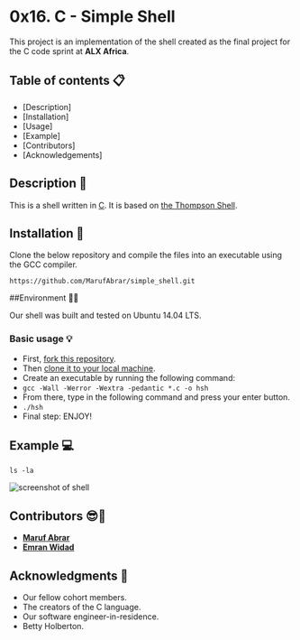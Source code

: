 # 0x16. C - Simple Shell

This project is an implementation of the shell created as the final project for the C code sprint at **ALX Africa**.

## Table of contents :clipboard:

 - [Description]
 - [Installation]
 - [Usage]
 - [Example]
 - [Contributors]
 - [Acknowledgements]
## Description :e-mail:
This is a shell written in [C](https://en.wikipedia.org/wiki/C_(programming_language)).
It is based on [the Thompson Shell](https://en.wikipedia.org/wiki/Thompson_shell).

## Installation :wrench:
Clone the below repository and compile the files into an executable using the GCC compiler.
```
https://github.com/MarufAbrar/simple_shell.git
```
##Environment :evergreen_tree::evergreen_tree:

Our shell was built and tested on  Ubuntu 14.04 LTS.

### Basic usage :bulb:
- First, [fork this repository](https://docs.github.com/en/github/getting-started-with-github/fork-a-repo).
- Then [clone it to your local machine](https://docs.github.com/en/github/creating-cloning-and-archiving-repositories/cloning-a-repository).
- Create an executable by running the following command:
- `gcc -Wall -Werror -Wextra -pedantic *.c -o hsh`
- From there, type in the following command and press your enter button.
- `./hsh`
- Final step: ENJOY!

## Example :computer:
```
ls -la
```
![screenshot of shell](https://user-images.githubusercontent.com/30075600/114757753-e50c2180-9d64-11eb-95ea-fb9bba776c8c.png)

## Contributors :sunglasses::muscle:
* [**Maruf Abrar**](https://github.com/MarufAbrar)
* [**Emran Widad**](https://github.com/emranwidad)

## Acknowledgments :pray:
- Our fellow cohort members.
- The creators of the C language.
- Our software engineer-in-residence.
- Betty Holberton.
